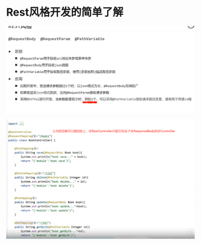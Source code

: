 # Rest风格开发的简单了解

![image-20220417140823265](../../assets/img/后端/JAVA/20220417140823265.png)

![image-20220417141714106](../../assets/img/后端/JAVA/20220417141714106.png)

